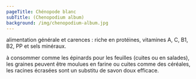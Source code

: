 ```yaml
---
pageTitle: Chénopode blanc
subTitle: (Chenopodium album)
background: /img/chenopodium-album.jpg
---
```


alimentation générale et carences : riche en protéines, vitamines A, C, B1, B2, PP et sels minéraux.

à consommer comme les épinards pour les feuilles (cuites ou en salades), les graines peuvent être moulues en farine ou cuites comme des céréales, les racines écrasées sont un substitu de savon doux efficace.
